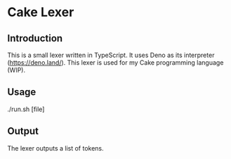 # Cake Lexer

## Introduction
This is a small lexer written in TypeScript.
It uses Deno as its interpreter (https://deno.land/).
This lexer is used for my Cake programming language (WIP).

## Usage
./run.sh [file]


## Output
The lexer outputs a list of tokens.
